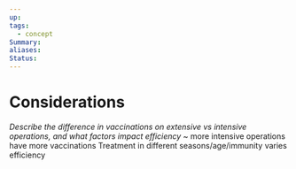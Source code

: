```yaml
---
up: 
tags:
  - concept
Summary: 
aliases: 
Status:
---
```

# Considerations
*Describe the difference in vaccinations on extensive vs intensive operations, and what factors impact efficiency*
~
more intensive operations have more vaccinations
Treatment in different seasons/age/immunity varies efficiency
<!--SR:!2025-03-13,3,250-->